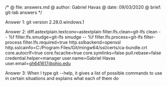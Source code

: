 /*
@ file: answers.md
@ author: Gabriel Havas
@ date: 09/03/2020
@ brief: git-lab answers
*/

Answer 1: git version 2.28.0.windows.1

Answer 2: diff.astextplain.textconv=astextplain
filter.lfs.clean=git-lfs clean -- %f
filter.lfs.smudge=git-lfs smudge -- %f
filter.lfs.process=git-lfs filter-process
filter.lfs.required=true
http.sslbackend=openssl
http.sslcainfo=C:/Program Files/Git/mingw64/ssl/certs/ca-bundle.crt
core.autocrlf=true
core.fscache=true
core.symlinks=false
pull.rebase=false
credential.helper=manager
user.name=Gabriel Havas
user.email=gh641617@ohio.edu

Answer 3: When I type git --help, it gives a list of possible commands to use in certain situations and explains what each of them do

